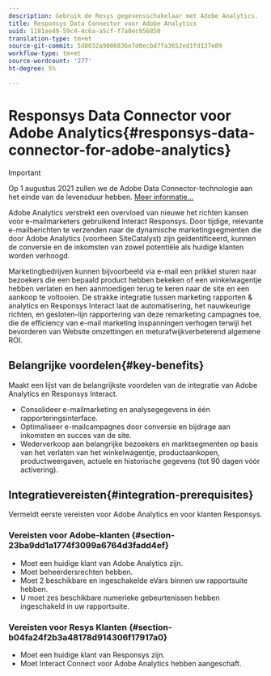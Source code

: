 ```yaml
---
description: Gebruik de Resys gegevensschakelaar met Adobe Analytics.
title: Responsys Data Connector voor Adobe Analytics
uuid: 1181ae49-59c4-4c6a-a5cf-f7a0ec956850
translation-type: tm+mt
source-git-commit: 5d8032a9806836e7d0ecbd7fa3652ed1fd137e89
workflow-type: tm+mt
source-wordcount: '277'
ht-degree: 5%

---
```



# Responsys Data Connector voor Adobe Analytics{#responsys-data-connector-for-adobe-analytics}

>[!IMPORTANT]
>
>Op 1 augustus 2021 zullen we de Adobe Data Connector-technologie aan het einde van de levensduur hebben. [Meer informatie...](/help/import/data-connectors/data-connectors-eol.md)

Adobe Analytics verstrekt een overvloed van nieuwe het richten kansen voor e-mailmarketers gebruikend Interact Responsys. Door tijdige, relevante e-mailberichten te verzenden naar de dynamische marketingsegmenten die door Adobe Analytics (voorheen SiteCatalyst) zijn geïdentificeerd, kunnen de conversie en de inkomsten van zowel potentiële als huidige klanten worden verhoogd.

Marketingbedrijven kunnen bijvoorbeeld via e-mail een prikkel sturen naar bezoekers die een bepaald product hebben bekeken of een winkelwagentje hebben verlaten en hen aanmoedigen terug te keren naar de site en een aankoop te voltooien. De strakke integratie tussen marketing rapporten &amp; analytics en Responsys Interact laat de automatisering, het nauwkeurige richten, en gesloten-lijn rapportering van deze remarketing campagnes toe, die de efficiency van e-mail marketing inspanningen verhogen terwijl het bevorderen van Website omzettingen en meturafwijkverbeterend algemene ROI.

## Belangrijke voordelen{#key-benefits}

Maakt een lijst van de belangrijkste voordelen van de integratie van Adobe Analytics en Responsys Interact.

* Consolideer e-mailmarketing en analysegegevens in één rapporteringsinterface.
* Optimaliseer e-mailcampagnes door conversie en bijdrage aan inkomsten en succes van de site.
* Wederverkoop aan belangrijke bezoekers en marktsegmenten op basis van het verlaten van het winkelwagentje, productaankopen, productweergaven, actuele en historische gegevens (tot 90 dagen vóór activering).

## Integratievereisten{#integration-prerequisites}

Vermeldt eerste vereisten voor Adobe Analytics en voor klanten Responsys.

### Vereisten voor Adobe-klanten {#section-23ba9dd1a1774f3099a6764d3fadd4ef}

* Moet een huidige klant van Adobe Analytics zijn.
* Moet beheerdersrechten hebben.
* Moet 2 beschikbare en ingeschakelde eVars binnen uw rapportsuite hebben.
* U moet zes beschikbare numerieke gebeurtenissen hebben ingeschakeld in uw rapportsuite.

### Vereisten voor Resys Klanten {#section-b04fa24f2b3a48178d914306f17917a0}

* Moet een huidige klant van Responsys zijn.
* Moet Interact Connect voor Adobe Analytics hebben aangeschaft.

